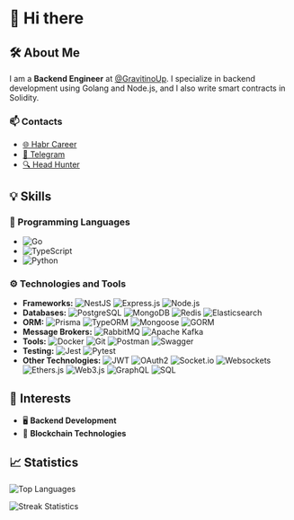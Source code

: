 # 👋 Hi there

## 🛠 About Me

I am a **Backend Engineer** at [@GravitinoUp](https://github.com/gravitinoUp/). I specialize in backend development using Golang and Node.js, and I also write smart contracts in Solidity.

### 📫 Contacts

- [🌐 Habr Career](https://career.habr.com/idmaksim)
- [💬 Telegram](https://t.me/idmksim)
- [🔍 Head Hunter](https://hh.ru/resume/2cab0c6eff0dc71c610039ed1f796744f754159)

## 💡 Skills

### 📝 Programming Languages

- ![Go](https://img.shields.io/badge/Go-%2300ADD8.svg?style=for-the-badge&logo=go&logoColor=white)
- ![TypeScript](https://img.shields.io/badge/TypeScript-%23007ACC.svg?style=for-the-badge&logo=typescript&logoColor=white)
- ![Python](https://img.shields.io/badge/Python-3670A0?style=for-the-badge&logo=python&logoColor=ffdd54)

### ⚙️ Technologies and Tools

- **Frameworks:**
  ![NestJS](https://img.shields.io/badge/NestJS-%23E0234E.svg?style=for-the-badge&logo=nestjs&logoColor=white)
  ![Express.js](https://img.shields.io/badge/express.js-%23404d59.svg?style=for-the-badge&logo=express&logoColor=%2361DAFB)
  ![Node.js](https://img.shields.io/badge/node.js-6DA55F?style=for-the-badge&logo=node.js&logoColor=white)
- **Databases:**
  ![PostgreSQL](https://img.shields.io/badge/PostgreSQL-%234ea94b.svg?style=for-the-badge&logo=postgresql&logoColor=white)
  ![MongoDB](https://img.shields.io/badge/MongoDB-%234ea94b.svg?style=for-the-badge&logo=mongodb&logoColor=white)
  ![Redis](https://img.shields.io/badge/Redis-%23DD0031.svg?style=for-the-badge&logo=redis&logoColor=white)
  ![Elasticsearch](https://img.shields.io/badge/Elasticsearch-%230377CC.svg?style=for-the-badge&logo=elasticsearch&logoColor=white)
- **ORM:**
  ![Prisma](https://img.shields.io/badge/Prisma-3982CE?style=for-the-badge&logo=Prisma&logoColor=white)
  ![TypeORM](https://img.shields.io/badge/TypeORM-%23323330.svg?style=for-the-badge&logo=typeorm&logoColor=white)
  ![Mongoose](https://img.shields.io/badge/Mongoose-%234aa94b.svg?style=for-the-badge&logo=mongoose&logoColor=white)
  ![GORM](https://img.shields.io/badge/GORM-%230077CC.svg?style=for-the-badge&logo=go&logoColor=white)
- **Message Brokers:**
  ![RabbitMQ](https://img.shields.io/badge/RabbitMQ-FF6600?style=for-the-badge&logo=rabbitmq&logoColor=white)
  ![Apache Kafka](https://img.shields.io/badge/Apache%20Kafka-000?style=for-the-badge&logo=apachekafka)
- **Tools:**
  ![Docker](https://img.shields.io/badge/Docker-%230db7ed.svg?style=for-the-badge&logo=docker&logoColor=white)
  ![Git](https://img.shields.io/badge/Git-%23F05033.svg?style=for-the-badge&logo=git&logoColor=white)
  ![Postman](https://img.shields.io/badge/Postman-FF6C37?style=for-the-badge&logo=postman&logoColor=white)
  ![Swagger](https://img.shields.io/badge/Swagger-%23Clojure?style=for-the-badge&logo=swagger&logoColor=white)
- **Testing:**
  ![Jest](https://img.shields.io/badge/Jest-%23C21325?style=for-the-badge&logo=jest&logoColor=white)
  ![Pytest](https://img.shields.io/badge/Pytest-FF6347?style=for-the-badge&logo=pytest&logoColor=white)
- **Other Technologies:**
  ![JWT](https://img.shields.io/badge/JWT-black?style=for-the-badge&logo=JSON%20web%20tokens)
  ![OAuth2](https://img.shields.io/badge/OAuth2-%237159c1.svg?style=for-the-badge&logo=oauth2&logoColor=white)
  ![Socket.io](https://img.shields.io/badge/Socket.io-black?style=for-the-badge&logo=socket.io&badgeColor=010101)
  ![Websockets](https://img.shields.io/badge/Websockets-1f425f?style=for-the-badge&logo=websockets&logoColor=white)
  ![Ethers.js](https://img.shields.io/badge/Ethers.js-000000?style=for-the-badge&logo=ethersdotjs&logoColor=white)
  ![Web3.js](https://img.shields.io/badge/Web3.js-F16822?style=for-the-badge&logo=web3.js&logoColor=white)
  ![GraphQL](https://img.shields.io/badge/GraphQL-E10098?style=for-the-badge&logo=graphql&logoColor=white)
  ![SQL](https://img.shields.io/badge/SQL-blue?style=for-the-badge&logo=sql&logoColor=white)

## 🚀 Interests

- 🖥 **Backend Development**
- 🔗 **Blockchain Technologies**

## 📈 Statistics

![Top Languages](https://github-readme-stats.vercel.app/api/top-langs/?username=idmaksim&theme=dark&hide_border=false&include_all_commits=false&count_private=false&layout=compact)

![Streak Statistics](https://github-readme-streak-stats.herokuapp.com/?user=idmaksim&theme=dark&hide_border=false)
